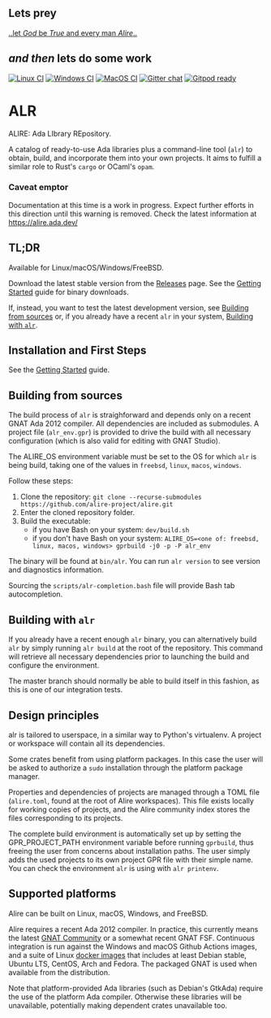 Lets prey
---
[..let *God* be *True* and every man *Alire*..](https://biblehub.com/strongs/romans/3-4.htm)

*and then* lets do some work
---
[![Linux CI](https://github.com/alire-project/alire/workflows/CI%20linux/badge.svg)](https://github.com/alire-project/alire/actions)
[![Windows CI](https://github.com/alire-project/alire/workflows/CI%20Windows/badge.svg)](https://github.com/alire-project/alire/actions)
[![MacOS CI](https://github.com/alire-project/alire/workflows/CI%20macOS/badge.svg)](https://github.com/alire-project/alire/actions)
[![Gitter chat](https://badges.gitter.im/gitterHQ/gitter.png)](https://gitter.im/ada-lang/Alire)
[![Gitpod ready](https://img.shields.io/badge/Gitpod-ready-908a85?logo=gitpod)](https://gitpod.io/#https://github.com/alire-project/alire)

# ALR #

ALIRE: Ada LIbrary REpository.

A catalog of ready-to-use Ada libraries plus a command-line tool (`alr`) to
obtain, build, and incorporate them into your own projects. It aims to fulfill
a similar role to Rust's `cargo` or OCaml's `opam`.

### Caveat emptor ###

Documentation at this time is a work in progress. Expect further efforts in
this direction until this warning is removed. Check the latest information at
https://alire.ada.dev/

## TL;DR ##

Available for Linux/macOS/Windows/FreeBSD.

Download the latest stable version from the [Releases](https://github.com/alire-project/alire/releases) page. See the [Getting Started](doc/getting-started.md) guide for binary downloads.

If, instead, you want to test the latest development version, see [Building from sources](#building-from-sources) or, if you already have a recent `alr` in your system, [Building with `alr`](#building-with-alr).

## Installation and First Steps ##

See the [Getting Started](doc/getting-started.md) guide.

## Building from sources ##

The build process of `alr` is straighforward and depends only on a recent GNAT Ada 2012 compiler. All dependencies are included as submodules. A project file (`alr_env.gpr`) is provided to drive the build with all necessary configuration (which is also valid for editing with GNAT Studio).

The ALIRE_OS environment variable must be set to the OS for which `alr` is being build, taking one of the values in `freebsd`, `linux`, `macos`, `windows`.

Follow these steps:

1. Clone the repository: `git clone --recurse-submodules https://github.com/alire-project/alire.git`
1. Enter the cloned repository folder.
1. Build the executable:
   * if you have Bash on your system: `dev/build.sh`
   * if you don't have Bash on your system: `ALIRE_OS=<one of: freebsd, linux, macos, windows> gprbuild -j0 -p -P alr_env`

The binary will be found at `bin/alr`. You can run `alr version` to see version and diagnostics information.

Sourcing the `scripts/alr-completion.bash` file will provide Bash tab autocompletion.

## Building with `alr`

If you already have a recent enough `alr` binary, you can alternatively build
`alr` by simply running `alr build` at the root of the repository. This command
will retrieve all necessary dependencies prior to launching the build and 
configure the environment.

The master branch should normally be able to build itself in this fashion, as
this is one of our integration tests.

## Design principles ##

alr is tailored to userspace, in a similar way to Python's virtualenv. A
project or workspace will contain all its dependencies.

Some crates benefit from using platform packages. In this case the user
will be asked to authorize a `sudo` installation through the platform package
manager.

Properties and dependencies of projects are managed through a TOML file
(`alire.toml`, found at the root of Alire workspaces). This file exists locally
for working copies of projects, and the Alire community index stores the files
corresponding to its projects.

The complete build environment is automatically set up by setting the
GPR_PROJECT_PATH environment variable before running `gprbuild`, thus freeing
the user from concerns about installation paths. The user simply adds the used
projects to its own project GPR file with their simple name. You can check the
environment `alr` is using with `alr printenv`.

## Supported platforms ##

Alire can be built on Linux, macOS, Windows, and FreeBSD.

Alire requires a recent Ada 2012 compiler. In practice, this currently means
the latest [GNAT Community](https://www.adacore.com/download) or a somewhat
recent GNAT FSF. Continuous integration is run against the Windows and macOS
Github Actions images, and a suite of Linux [docker
images](https://github.com/alire-project/alire/blob/538a3549a1dbbc6c09728cb987c71187578381b2/.github/workflows/ci-docker.yml#L20)
that includes at least Debian stable, Ubuntu LTS, CentOS, Arch and Fedora. The
packaged GNAT is used when available from the distribution.

Note that platform-provided Ada libraries (such as Debian's GtkAda) require the
use of the platform Ada compiler. Otherwise these libraries will be
unavailable, potentially making dependent crates unavailable too.
